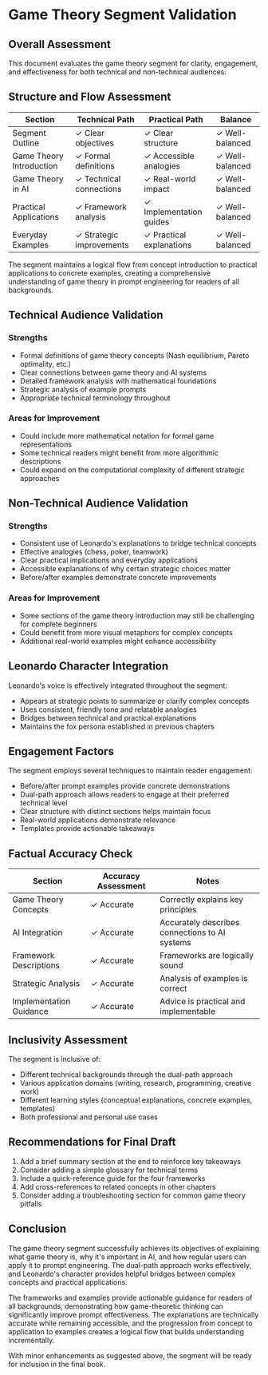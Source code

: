 # Game Theory Segment Validation

## Overall Assessment

This document evaluates the game theory segment for clarity, engagement, and effectiveness for both technical and non-technical audiences.

## Structure and Flow Assessment

| Section | Technical Path | Practical Path | Balance |
|---------|---------------|----------------|---------|
| Segment Outline | ✓ Clear objectives | ✓ Clear structure | ✓ Well-balanced |
| Game Theory Introduction | ✓ Formal definitions | ✓ Accessible analogies | ✓ Well-balanced |
| Game Theory in AI | ✓ Technical connections | ✓ Real-world impact | ✓ Well-balanced |
| Practical Applications | ✓ Framework analysis | ✓ Implementation guides | ✓ Well-balanced |
| Everyday Examples | ✓ Strategic improvements | ✓ Practical explanations | ✓ Well-balanced |

The segment maintains a logical flow from concept introduction to practical applications to concrete examples, creating a comprehensive understanding of game theory in prompt engineering for readers of all backgrounds.

## Technical Audience Validation

### Strengths
- Formal definitions of game theory concepts (Nash equilibrium, Pareto optimality, etc.)
- Clear connections between game theory and AI systems
- Detailed framework analysis with mathematical foundations
- Strategic analysis of example prompts
- Appropriate technical terminology throughout

### Areas for Improvement
- Could include more mathematical notation for formal game representations
- Some technical readers might benefit from more algorithmic descriptions
- Could expand on the computational complexity of different strategic approaches

## Non-Technical Audience Validation

### Strengths
- Consistent use of Leonardo's explanations to bridge technical concepts
- Effective analogies (chess, poker, teamwork)
- Clear practical implications and everyday applications
- Accessible explanations of why certain strategic choices matter
- Before/after examples demonstrate concrete improvements

### Areas for Improvement
- Some sections of the game theory introduction may still be challenging for complete beginners
- Could benefit from more visual metaphors for complex concepts
- Additional real-world examples might enhance accessibility

## Leonardo Character Integration

Leonardo's voice is effectively integrated throughout the segment:
- Appears at strategic points to summarize or clarify complex concepts
- Uses consistent, friendly tone and relatable analogies
- Bridges between technical and practical explanations
- Maintains the fox persona established in previous chapters

## Engagement Factors

The segment employs several techniques to maintain reader engagement:
- Before/after prompt examples provide concrete demonstrations
- Dual-path approach allows readers to engage at their preferred technical level
- Clear structure with distinct sections helps maintain focus
- Real-world applications demonstrate relevance
- Templates provide actionable takeaways

## Factual Accuracy Check

| Section | Accuracy Assessment | Notes |
|---------|---------------------|-------|
| Game Theory Concepts | ✓ Accurate | Correctly explains key principles |
| AI Integration | ✓ Accurate | Accurately describes connections to AI systems |
| Framework Descriptions | ✓ Accurate | Frameworks are logically sound |
| Strategic Analysis | ✓ Accurate | Analysis of examples is correct |
| Implementation Guidance | ✓ Accurate | Advice is practical and implementable |

## Inclusivity Assessment

The segment is inclusive of:
- Different technical backgrounds through the dual-path approach
- Various application domains (writing, research, programming, creative work)
- Different learning styles (conceptual explanations, concrete examples, templates)
- Both professional and personal use cases

## Recommendations for Final Draft

1. Add a brief summary section at the end to reinforce key takeaways
2. Consider adding a simple glossary for technical terms
3. Include a quick-reference guide for the four frameworks
4. Add cross-references to related concepts in other chapters
5. Consider adding a troubleshooting section for common game theory pitfalls

## Conclusion

The game theory segment successfully achieves its objectives of explaining what game theory is, why it's important in AI, and how regular users can apply it to prompt engineering. The dual-path approach works effectively, and Leonardo's character provides helpful bridges between complex concepts and practical applications.

The frameworks and examples provide actionable guidance for readers of all backgrounds, demonstrating how game-theoretic thinking can significantly improve prompt effectiveness. The explanations are technically accurate while remaining accessible, and the progression from concept to application to examples creates a logical flow that builds understanding incrementally.

With minor enhancements as suggested above, the segment will be ready for inclusion in the final book.
